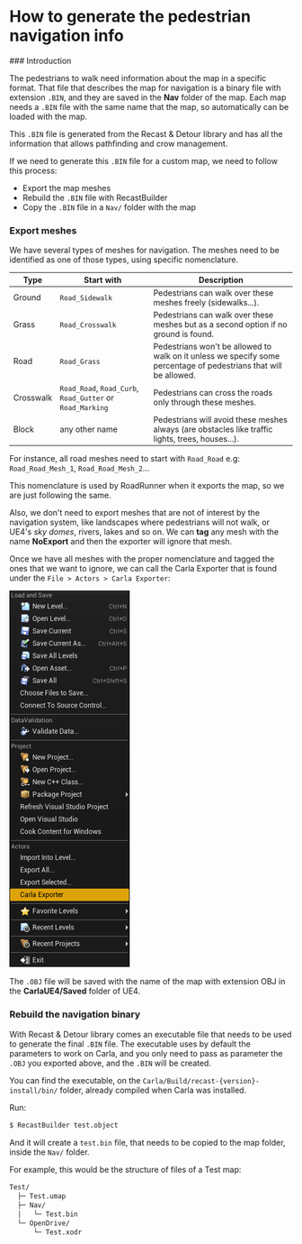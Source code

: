 <h1>How to generate the pedestrian navigation info</h1>
### Introduction

The pedestrians to walk need information about the map in a specific format. That file that describes the map for navigation is a binary file with extension `.BIN`, and they are saved in the **Nav** folder of the map. Each map needs a `.BIN` file with the same name that the map, so automatically can be loaded with the map.

This `.BIN` file is generated from the Recast & Detour library and has all the information that allows pathfinding and crow management.

If we need to generate this `.BIN` file for a custom map, we need to follow this process:

* Export the map meshes
* Rebuild the `.BIN` file with RecastBuilder
* Copy the `.BIN` file in a `Nav/` folder with the map

### Export meshes

We have several types of meshes for navigation. The meshes need to be identified as one of those types, using specific nomenclature.

| Type      | Start with | Description |
|-----------|------------|-------------|
| Ground    | `Road_Sidewalk` | Pedestrians can walk over these meshes freely (sidewalks...). |
| Grass     | `Road_Crosswalk` | Pedestrians can walk over these meshes but as a second option if no ground is found. |
| Road      | `Road_Grass` | Pedestrians won't be allowed to walk on it unless we specify some percentage of pedestrians that will be allowed. |
| Crosswalk | `Road_Road`, `Road_Curb`, `Road_Gutter` or `Road_Marking` | Pedestrians can cross the roads only through these meshes. |
| Block     | any other name | Pedestrians will avoid these meshes always (are obstacles like traffic lights, trees, houses...). |

For instance, all road meshes need to start with `Road_Road` e.g: `Road_Road_Mesh_1`, `Road_Road_Mesh_2`...

This nomenclature is used by RoadRunner when it exports the map, so we are just following the same.

Also, we don't need to export meshes that are not of interest by the navigation system, like landscapes where pedestrians will not walk, or UE4's _sky domes_, rivers, lakes and so on.
We can **tag** any mesh with the name **NoExport** and then the exporter will ignore that mesh.

Once we have all meshes with the proper nomenclature and tagged the ones that we want to ignore, we can call the Carla Exporter that is found under the `File > Actors > Carla Exporter`:

![Carla Exporter](img/CarlaExporter.png)

The `.OBJ` file will be saved with the name of the map with extension OBJ in the **CarlaUE4/Saved** folder of UE4.

### Rebuild the navigation binary

With Recast & Detour library comes an executable file that needs to be used to generate the final `.BIN` file.
The executable uses by default the parameters to work on Carla, and you only need to pass as parameter the `.OBJ` you exported above, and the `.BIN` will be created.

You can find the executable, on the `Carla/Build/recast-{version}-install/bin/` folder, already compiled when Carla was installed.

Run:

```sh
$ RecastBuilder test.object
```

And it will create a `test.bin` file, that needs to be copied to the map folder, inside the `Nav/` folder.

For example, this would be the structure of files of a Test map:

```
Test/
  ├─ Test.umap
  ├─ Nav/
  │   └─ Test.bin
  └─ OpenDrive/
      └─ Test.xodr
```
